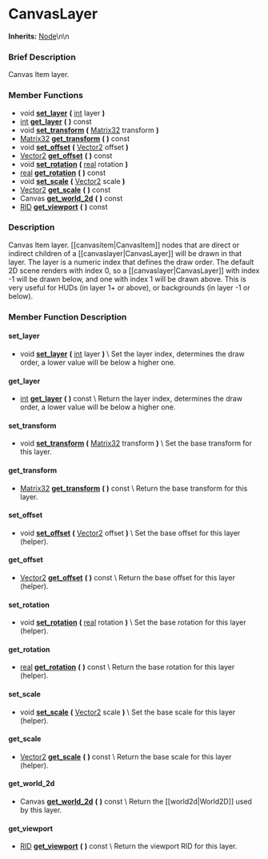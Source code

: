 #  CanvasLayer  
**Inherits:** [Node](class_node)\\n\\n
###  Brief Description  
Canvas Item layer.

###  Member Functions 
  * void  **[set_layer](#set_layer)**  **(** [int](class_int) layer  **)**
  * [int](class_int)  **[get_layer](#get_layer)**  **(** **)** const
  * void  **[set_transform](#set_transform)**  **(** [Matrix32](class_matrix32) transform  **)**
  * [Matrix32](class_matrix32)  **[get_transform](#get_transform)**  **(** **)** const
  * void  **[set_offset](#set_offset)**  **(** [Vector2](class_vector2) offset  **)**
  * [Vector2](class_vector2)  **[get_offset](#get_offset)**  **(** **)** const
  * void  **[set_rotation](#set_rotation)**  **(** [real](class_real) rotation  **)**
  * [real](class_real)  **[get_rotation](#get_rotation)**  **(** **)** const
  * void  **[set_scale](#set_scale)**  **(** [Vector2](class_vector2) scale  **)**
  * [Vector2](class_vector2)  **[get_scale](#get_scale)**  **(** **)** const
  * Canvas  **[get_world_2d](#get_world_2d)**  **(** **)** const
  * [RID](class_rid)  **[get_viewport](#get_viewport)**  **(** **)** const

###  Description  
Canvas Item layer. [[canvasitem|CanvasItem]] nodes that are direct or indirect children of a [[canvaslayer|CanvasLayer]] will be drawn in that layer. The layer is a numeric index that defines the draw order. The default 2D scene renders with index 0, so a [[canvaslayer|CanvasLayer]] with index -1 will be drawn below, and one with index 1 will be drawn above. This is very useful for HUDs (in layer 1+ or above), or backgrounds (in layer -1 or below).

###  Member Function Description  

#### <a name="set_layer">set_layer</a>
  * void  **[set_layer](#set_layer)**  **(** [int](class_int) layer  **)**
\\
Set the layer index, determines the draw order, a lower value will be below a higher one.

#### <a name="get_layer">get_layer</a>
  * [int](class_int)  **[get_layer](#get_layer)**  **(** **)** const
\\
Return the layer index, determines the draw order, a lower value will be below a higher one.

#### <a name="set_transform">set_transform</a>
  * void  **[set_transform](#set_transform)**  **(** [Matrix32](class_matrix32) transform  **)**
\\
Set the base transform for this layer.

#### <a name="get_transform">get_transform</a>
  * [Matrix32](class_matrix32)  **[get_transform](#get_transform)**  **(** **)** const
\\
Return the base transform for this layer.

#### <a name="set_offset">set_offset</a>
  * void  **[set_offset](#set_offset)**  **(** [Vector2](class_vector2) offset  **)**
\\
Set the base offset for this layer (helper).

#### <a name="get_offset">get_offset</a>
  * [Vector2](class_vector2)  **[get_offset](#get_offset)**  **(** **)** const
\\
Return the base offset for this layer (helper).

#### <a name="set_rotation">set_rotation</a>
  * void  **[set_rotation](#set_rotation)**  **(** [real](class_real) rotation  **)**
\\
Set the base rotation for this layer (helper).

#### <a name="get_rotation">get_rotation</a>
  * [real](class_real)  **[get_rotation](#get_rotation)**  **(** **)** const
\\
Return the base rotation for this layer (helper).

#### <a name="set_scale">set_scale</a>
  * void  **[set_scale](#set_scale)**  **(** [Vector2](class_vector2) scale  **)**
\\
Set the base scale for this layer (helper).

#### <a name="get_scale">get_scale</a>
  * [Vector2](class_vector2)  **[get_scale](#get_scale)**  **(** **)** const
\\
Return the base scale for this layer (helper).

#### <a name="get_world_2d">get_world_2d</a>
  * Canvas  **[get_world_2d](#get_world_2d)**  **(** **)** const
\\
Return the [[world2d|World2D]] used by this layer.

#### <a name="get_viewport">get_viewport</a>
  * [RID](class_rid)  **[get_viewport](#get_viewport)**  **(** **)** const
\\
Return the viewport RID for this layer.
